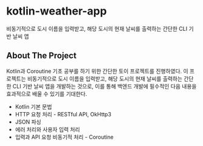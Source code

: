 # kotlin-weather-app
비동기적으로 도시 이름을 입력받고, 해당 도시의 현재 날씨를 출력하는 간단한 CLI 기반 날씨 앱



<!-- PROJECT SHIELDS -->
<!--
*** I'm using markdown "reference style" links for readability.
*** Reference links are enclosed in brackets [ ] instead of parentheses ( ).
*** See the bottom of this document for the declaration of the reference variables
*** for contributors-url, forks-url, etc. This is an optional, concise syntax you may use.
*** https://www.markdownguide.org/basic-syntax/#reference-style-links
-->


<!-- ABOUT THE PROJECT -->
## About The Project

Kotlin과 Coroutine 기초 공부를 하기 위한 간단한 토이 프로젝트를 진행하였다.
이 프로젝트는 비동기적으로 도시 이름을 입력받고, 해당 도시의 현재 날씨를 출력하는 간단한 CLI 기반 날씨 앱을 개발하는 것으로,
이를 통해 백엔드 개발에 필수적인 다음 내용을 효과적으로 배울 수 있기를 기대한다.

* Kotlin 기본 문법
* HTTP 요청 처리 - RESTful API, OkHttp3
* JSON 파싱
* 에러 처리와 사용자 입력 처리
* 입력과 API 요청 비동기적 처리 - Coroutine

